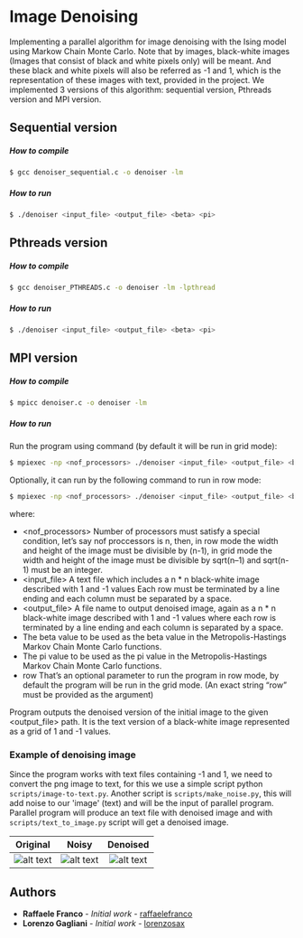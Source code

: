 # Image Denoising
Implementing a parallel algorithm for image denoising with the Ising model using Markow Chain Monte Carlo.
Note that by images, black-white images (Images that consist of black and white pixels only) will be meant. And these black and white pixels will also be referred as -1 and 1, which is the representation of these images with text, provided in the project. We implemented 3 versions of this algorithm: sequential version, Pthreads version and MPI version.

## Sequential version
##### How to compile
```sh
$ gcc denoiser_sequential.c -o denoiser -lm
```
##### How to run
```sh
$ ./denoiser <input_file> <output_file> <beta> <pi>
```

## Pthreads version
##### How to compile
```sh
$ gcc denoiser_PTHREADS.c -o denoiser -lm -lpthread
```

##### How to run

```sh
$ ./denoiser <input_file> <output_file> <beta> <pi>
```

## MPI version
##### How to compile

```sh
$ mpicc denoiser.c -o denoiser -lm
```

##### How to run
Run the program using command (by default it will be run in grid mode):
```sh
$ mpiexec -np <nof_processors> ./denoiser <input_file> <output_file> <beta> <pi>
```
Optionally, it can run by the following command to run in row mode:
```sh
$ mpiexec -np <nof_processors> ./denoiser <input_file> <output_file> <beta> <pi> row
```

where:

- <nof_processors> Number of processors must satisfy a special condition, let’s say nof
proccessors is n, then, in row mode the width and height of the image must be
divisible by (n-1), in grid mode the width and height of the image must be divisible
by sqrt(n–1) and sqrt(n-1) must be an integer.
- <input_file> A text file which includes a n * n black-white image described with
1 and -1 values Each row must be terminated by a line ending and each column must
be separated by a space.
- <output_file> A file name to output denoised image, again as a n * n black-white
image described with 1 and -1 values where each row is terminated by a line ending
and each column is separated by a space.
- <beta> The beta value to be used as the beta value in the Metropolis-Hastings
Markov Chain Monte Carlo functions.
- <pi> The pi value to be used as the pi value in the Metropolis-Hastings Markov
Chain Monte Carlo functions.
- row That’s an optional parameter to run the program in row mode, by default the
program will be run in the grid mode. (An exact string “row” must be provided as the
argument)

Program outputs the denoised version of the initial image to the given
<output_file> path. It is the text version of a black-white image represented as a
grid of 1 and -1 values.


### Example of denoising image
Since the program works with text files containing -1 and 1, we need to convert the png image to text, for this we use a simple script python `scripts/image-to-text.py`. 
Another script is `scripts/make_noise.py`, this will add noise to our 'image' (text) and will be the input of parallel program.
Parallel program will produce an text file with denoised image and with `scripts/text_to_image.py` script will get a denoised image.

Original                    |  Noisy                   |  Denoised
:-------------------------:|:-------------------------: |:-------------------------:
![alt text](https://github.com/raffranco/Image-Denoising-MPI/blob/master/input-output/yinyang.png?raw=true)  |  ![alt text](https://github.com/raffranco/Image-Denoising-MPI/blob/master/input-output/yinyang_noisy.png?raw=true) | ![alt text](https://github.com/raffranco/Image-Denoising-MPI/blob/master/input-output/yinyang_output.png?raw=true)

## Authors

* **Raffaele Franco** - *Initial work* - [raffaelefranco](https://github.com/raffaelefranco)
* **Lorenzo Gagliani** - *Initial work* - [lorenzosax](https://github.com/lorenzosax)
